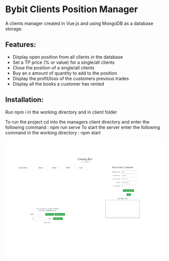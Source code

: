 # Bybit Clients Position Manager
A clients manager created in Vue.js and using MongoDB as a database storage.

## **Features**:
- Display open position from all clients in the database
- Set a TP price (% or value) for a single/all clients
- Close the position of a single/all clients
- Buy an x amount of quantity to add to the position
- Display the profit/loss of the customers previous trades
- Display all the books a customer has rented

## **Installation**:
Run npm i in the working directory and in client folder

To run the project cd into the managers client directory and enter the following command : 
npm run serve
To start the server enter the following command in the working directory :
npm start

![Design preview for the Manager](./design/desktop-preview.png)